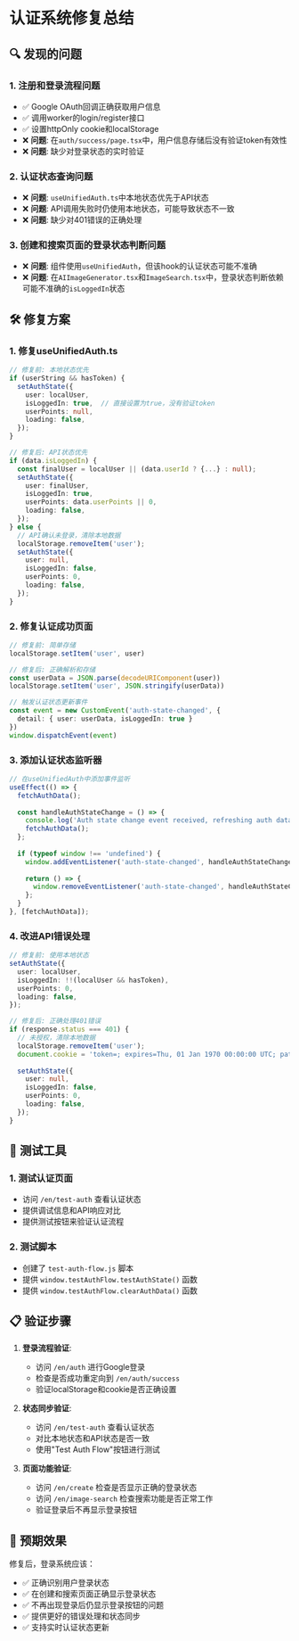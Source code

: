 # 认证系统修复总结

## 🔍 发现的问题

### 1. **注册和登录流程问题**
- ✅ Google OAuth回调正确获取用户信息
- ✅ 调用worker的login/register接口
- ✅ 设置httpOnly cookie和localStorage
- ❌ **问题**: 在`auth/success/page.tsx`中，用户信息存储后没有验证token有效性
- ❌ **问题**: 缺少对登录状态的实时验证

### 2. **认证状态查询问题**
- ❌ **问题**: `useUnifiedAuth.ts`中本地状态优先于API状态
- ❌ **问题**: API调用失败时仍使用本地状态，可能导致状态不一致
- ❌ **问题**: 缺少对401错误的正确处理

### 3. **创建和搜索页面的登录状态判断问题**
- ❌ **问题**: 组件使用`useUnifiedAuth`，但该hook的认证状态可能不准确
- ❌ **问题**: 在`AIImageGenerator.tsx`和`ImageSearch.tsx`中，登录状态判断依赖可能不准确的`isLoggedIn`状态

## 🛠️ 修复方案

### 1. **修复useUnifiedAuth.ts**
```typescript
// 修复前: 本地状态优先
if (userString && hasToken) {
  setAuthState({
    user: localUser,
    isLoggedIn: true,  // 直接设置为true，没有验证token
    userPoints: null,
    loading: false,
  });
}

// 修复后: API状态优先
if (data.isLoggedIn) {
  const finalUser = localUser || (data.userId ? {...} : null);
  setAuthState({
    user: finalUser,
    isLoggedIn: true,
    userPoints: data.userPoints || 0,
    loading: false,
  });
} else {
  // API确认未登录，清除本地数据
  localStorage.removeItem('user');
  setAuthState({
    user: null,
    isLoggedIn: false,
    userPoints: 0,
    loading: false,
  });
}
```

### 2. **修复认证成功页面**
```typescript
// 修复前: 简单存储
localStorage.setItem('user', user)

// 修复后: 正确解析和存储
const userData = JSON.parse(decodeURIComponent(user))
localStorage.setItem('user', JSON.stringify(userData))

// 触发认证状态更新事件
const event = new CustomEvent('auth-state-changed', {
  detail: { user: userData, isLoggedIn: true }
})
window.dispatchEvent(event)
```

### 3. **添加认证状态监听器**
```typescript
// 在useUnifiedAuth中添加事件监听
useEffect(() => {
  fetchAuthData();
  
  const handleAuthStateChange = () => {
    console.log('Auth state change event received, refreshing auth data...');
    fetchAuthData();
  };
  
  if (typeof window !== 'undefined') {
    window.addEventListener('auth-state-changed', handleAuthStateChange);
    
    return () => {
      window.removeEventListener('auth-state-changed', handleAuthStateChange);
    };
  }
}, [fetchAuthData]);
```

### 4. **改进API错误处理**
```typescript
// 修复前: 使用本地状态
setAuthState({
  user: localUser,
  isLoggedIn: !!(localUser && hasToken),
  userPoints: 0,
  loading: false,
});

// 修复后: 正确处理401错误
if (response.status === 401) {
  // 未授权，清除本地数据
  localStorage.removeItem('user');
  document.cookie = 'token=; expires=Thu, 01 Jan 1970 00:00:00 UTC; path=/; SameSite=Lax';
  
  setAuthState({
    user: null,
    isLoggedIn: false,
    userPoints: 0,
    loading: false,
  });
}
```

## 🧪 测试工具

### 1. **测试认证页面**
- 访问 `/en/test-auth` 查看认证状态
- 提供调试信息和API响应对比
- 提供测试按钮来验证认证流程

### 2. **测试脚本**
- 创建了 `test-auth-flow.js` 脚本
- 提供 `window.testAuthFlow.testAuthState()` 函数
- 提供 `window.testAuthFlow.clearAuthData()` 函数

## 📋 验证步骤

1. **登录流程验证**:
   - 访问 `/en/auth` 进行Google登录
   - 检查是否成功重定向到 `/en/auth/success`
   - 验证localStorage和cookie是否正确设置

2. **状态同步验证**:
   - 访问 `/en/test-auth` 查看认证状态
   - 对比本地状态和API状态是否一致
   - 使用"Test Auth Flow"按钮进行测试

3. **页面功能验证**:
   - 访问 `/en/create` 检查是否显示正确的登录状态
   - 访问 `/en/image-search` 检查搜索功能是否正常工作
   - 验证登录后不再显示登录按钮

## 🚀 预期效果

修复后，登录系统应该：
- ✅ 正确识别用户登录状态
- ✅ 在创建和搜索页面正确显示登录状态
- ✅ 不再出现登录后仍显示登录按钮的问题
- ✅ 提供更好的错误处理和状态同步
- ✅ 支持实时认证状态更新 